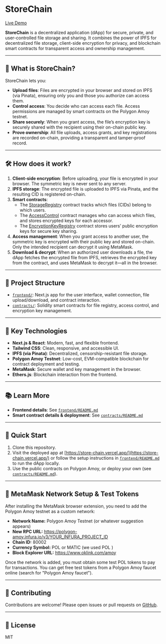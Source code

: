 # StoreChain

[Live Demo](https://store-chain.vercel.app/)

**StoreChain** is a decentralized application (dApp) for secure, private, and user-controlled file storage and sharing. It combines the power of IPFS for decentralized file storage, client-side encryption for privacy, and blockchain smart contracts for transparent access and ownership management.

---

## 🌟 What is StoreChain?

StoreChain lets you:

- **Upload files**: Files are encrypted in your browser and stored on IPFS (via Pinata), ensuring only you and those you authorize can access them.
- **Control access**: You decide who can access each file. Access permissions are managed by smart contracts on the Polygon Amoy testnet.
- **Share securely**: When you grant access, the file’s encryption key is securely shared with the recipient using their on-chain public key.
- **Prove ownership**: All file uploads, access grants, and key registrations are recorded on-chain, providing a transparent and tamper-proof record.

---

## 🛠️ How does it work?

1. **Client-side encryption**: Before uploading, your file is encrypted in your browser. The symmetric key is never sent to any server.
2. **IPFS storage**: The encrypted file is uploaded to IPFS via Pinata, and the resulting CID is registered on-chain.
3. **Smart contracts**:
   - The [StorageRegistry](contracts/README.md) contract tracks which files (CIDs) belong to which users.
   - The [AccessControl](contracts/README.md) contract manages who can access which files, and stores encrypted keys for each accessor.
   - The [EncryptionKeyRegistry](contracts/README.md) contract stores users’ public encryption keys for secure key sharing.
4. **Access management**: When you grant access to another user, the symmetric key is encrypted with their public key and stored on-chain. Only the intended recipient can decrypt it using MetaMask.
5. **Download & decrypt**: When an authorized user downloads a file, the dApp fetches the encrypted file from IPFS, retrieves the encrypted key from the contract, and uses MetaMask to decrypt it—all in the browser.

---

## 🧩 Project Structure

- [`frontend/`](frontend/README.md): Next.js app for the user interface, wallet connection, file upload/download, and contract interaction.
- [`contracts/`](contracts/README.md): Solidity smart contracts for file registry, access control, and encryption key management.

---

## 🔗 Key Technologies

- **Next.js & React**: Modern, fast, and flexible frontend.
- **Tailwind CSS**: Clean, responsive, and accessible UI.
- **IPFS (via Pinata)**: Decentralized, censorship-resistant file storage.
- **Polygon Amoy Testnet**: Low-cost, EVM-compatible blockchain for contract deployment and testing.
- **MetaMask**: Secure wallet and key management in the browser.
- **Ethers.js**: Blockchain interaction from the frontend.

---

## 📚 Learn More

- **Frontend details**: See [`frontend/README.md`](frontend/README.md)
- **Smart contract details & deployment**: See [`contracts/README.md`](contracts/README.md)

---

## 🚀 Quick Start

1. Clone this repository.
2. Visit the deployed app at [https://store-chain.vercel.app/](https://store-chain.vercel.app/) or follow the setup instructions in [`frontend/README.md`](frontend/README.md) to run the dApp locally.
3. Use the public contracts on Polygon Amoy, or deploy your own (see [`contracts/README.md`](contracts/README.md)).

---

## 🦊 MetaMask Network Setup & Test Tokens

After installing the MetaMask browser extension, you need to add the Polygon Amoy testnet as a custom network:

- **Network Name:** Polygon Amoy Testnet (or whatever suggestion appears)
- **New RPC URL:** https://polygon-amoy.infura.io/v3/YOUR_INFURA_PROJECT_ID
- **Chain ID:** 80002
- **Currency Symbol:** POL or MATIC (we used POL )
- **Block Explorer URL:** https://www.oklink.com/amoy

Once the network is added, you must obtain some test POL tokens to pay for transactions. You can get free test tokens from a Polygon Amoy faucet online (search for "Polygon Amoy faucet").

---

## 🤝 Contributing

Contributions are welcome! Please open issues or pull requests on [GitHub](https://github.com/Nish-077/StoreChain).

---

## 📄 License

MIT
